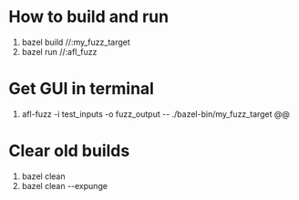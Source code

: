 # How to build and run

1. bazel build //:my_fuzz_target
2. bazel run //:afl_fuzz

# Get GUI in terminal
1. afl-fuzz -i test_inputs -o fuzz_output -- ./bazel-bin/my_fuzz_target @@

# Clear old builds
1. bazel clean
2. bazel clean --expunge